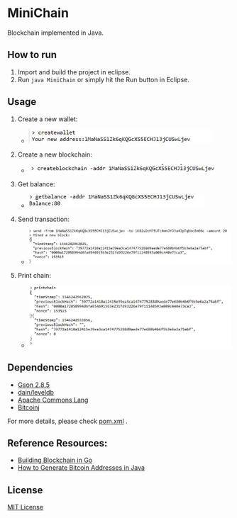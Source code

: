 # MiniChain
Blockchain implemented in Java.


## How to run
1. Import and build the project in eclipse.
2. Run ```java MiniChain``` or simply hit the Run button in Eclipse.

## Usage
1. Create a new wallet:
	- ![createwallet](https://raw.githubusercontent.com/kouchibin/MiniChain/master/images/createwallet.JPG)
	
2. Create a new blockchain:
	- ![createblockchain](https://raw.githubusercontent.com/kouchibin/MiniChain/master/images/createblockchain.JPG)

3. Get balance:
	- ![getbalance](https://raw.githubusercontent.com/kouchibin/MiniChain/master/images/getbalance.JPG)
	
4. Send transaction:
	- ![send](https://raw.githubusercontent.com/kouchibin/MiniChain/master/images/send.JPG)
	
5. Print chain:
	- ![printchain](https://raw.githubusercontent.com/kouchibin/MiniChain/master/images/printchain.JPG)
	
## Dependencies
- [Gson 2.8.5](https://github.com/google/gson)
- [dain/leveldb](https://github.com/dain/leveldb)
- [Apache Commons Lang](https://commons.apache.org/proper/commons-lang/)
- [Bitcoinj](https://bitcoinj.github.io/)

For more details, please check [pom.xml](./pom.xml) .

## Reference Resources:
- [Building Blockchain in Go](https://jeiwan.cc/posts/building-blockchain-in-go-part-1/)
- [How to Generate Bitcoin Addresses in Java](https://www.novixys.com/blog/generate-bitcoin-addresses-java/)

## License
[MIT License](https://choosealicense.com/licenses/mit/)